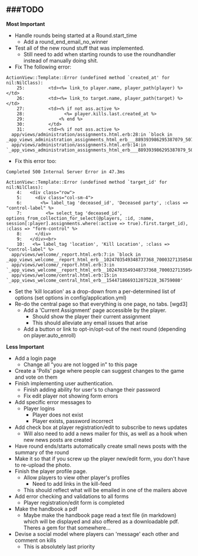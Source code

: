###TODO
------------------
**Most Important**

- Handle rounds being started at a Round.start_time
  - Add a round_end_email_no_winner
- Test all of the new round stuff that was implemented.
  - Still need to add when starting rounds to use the roundhandler instead of manually doing shit.
- Fix The following error:
~~~
ActionView::Template::Error (undefined method `created_at' for nil:NilClass):
    25:         <td><%= link_to player.name, player_path(player) %></td>
    26:         <td><%= link_to target.name, player_path(target) %></td>
    27:         <td><% if not ass.active %>
    28:               <%= player.kills.last.created_at %>
    29:             <% end %>
    30:         </td>
    31:         <td><% if not ass.active %>
  app/views/administration/assignments.html.erb:28:in `block in _app_views_administration_assignments_html_erb___889393986295387079_50746440'
  app/views/administration/assignments.html.erb:14:in `_app_views_administration_assignments_html_erb___889393986295387079_50746440'
~~~
- Fix this error too:
~~~
Completed 500 Internal Server Error in 47.3ms

ActionView::Template::Error (undefined method `target_id' for nil:NilClass):
    4:   <div class="row">
    5:     <div class="col-sm-4">
    6:       <%= label_tag 'deceased_id', 'Deceased party', :class => "control-label" %>
    7:         <%= select_tag 'deceased_id', options_from_collection_for_select(@players, :id, :name, session[:player].assignments.where(:active => true).first.target_id), :class => "form-control" %>
    8:     </div>
    9:   </div><br>
    10:   <%= label_tag 'location', 'Kill Location', :class => "control-label" %>
  app/views/welcome/_report.html.erb:7:in `block in _app_views_welcome__report_html_erb__1024703549348737368_70003271350540'
  app/views/welcome/_report.html.erb:3:in `_app_views_welcome__report_html_erb__1024703549348737368_70003271350540'
  app/views/welcome/central.html.erb:15:in `_app_views_welcome_central_html_erb__1544718669312075228_36759080'
~~~
- Set the 'kill location' as a drop-down from a per-determined list of options (set options in config/application.yml)
- Re-do the central page so that everything is one page, no tabs. [wgd3]
  - Add a 'Current Assignment' page accessible by the player.
    - Should show the player their current assignment
    - This should alleviate any email issues that arise
  - Add a button or link to opt-in/opt-out of the next round (depending on player.auto_enroll)

**Less Important**
- Add a login page
  - Change all "you are not logged in" to this page
- Create a 'Polls' page where people can suggest changes to the game and vote on them
- Finish implementing user authentication.
  - Finish adding ability for user's to change their password
  - Fix edit player not showing form errors
- Add specific error messages to
  - Player logins
    - Player does not exist
    - Player exists, password incorrect
- Add check box at player registration/edit to subscribe to news updates
  - Will also need to add a news mailer for this, as well as a hook when new news posts are created
- Have round ends/starts automatically create small news posts with the summary of the round
- Make it so that if you screw up the player new/edit form, you don't have to re-upload the photo.
- Finish the player profile page.
  - Allow players to view other player's profiles
    - Need to add links in the kill-feed
  - This should reflect what will be emailed in one of the mailers above
- Add error checking and validations to all forms
  - Player registration/edit form is completed
- Make the handbook a pdf
  - Maybe make the handbook page read a text file (in markdown) which will be displayed and also offered as a downloadable pdf. Theres a gem for that somewhere...
- Devise a social model where players can 'message' each other and comment on kills
  - This is absolutely last priority
